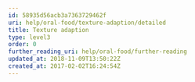 ```yaml
---
id: 58935d56acb3a7363729462f
uri: help/oral-food/texture-adaption/detailed
title: Texture adaption
type: level3
order: 0
further_reading_uri: help/oral-food/further-reading
updated_at: 2018-11-09T13:50:22Z
created_at: 2017-02-02T16:24:54Z
---
```


